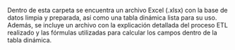 Dentro de esta carpeta se encuentra un archivo Excel (.xlsx) con la base de datos limpia y preparada, así como una tabla dinámica lista para su uso. Además, se incluye un archivo con la explicación detallada del proceso ETL realizado y las fórmulas utilizadas para calcular los campos dentro de la tabla dinámica.
